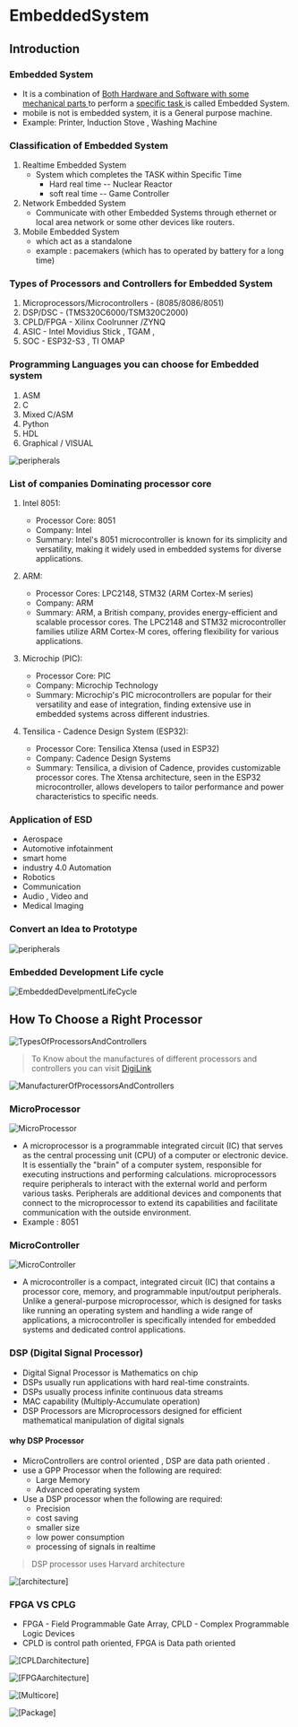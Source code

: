# **EmbeddedSystem**


## **Introduction**

### **Embedded System**

* It is  a combination of <ins> Both Hardware and Software with some mechanical parts </ins> to perform a <ins>specific task </ins> is called Embedded System.
* mobile is not is embedded system, it is a General purpose machine.
* Example: Printer, Induction Stove , Washing Machine

### **Classification of Embedded System**

1. Realtime Embedded System 
    * System which completes the TASK within Specific Time
      * Hard real time -- Nuclear Reactor
      * soft real time -- Game Controller
2. Network Embedded System 
    * Communicate with other Embedded Systems through ethernet or local area network or some other devices like routers.
3. Mobile Embedded System 
    * which act as a standalone
    * example : pacemakers (which has to operated by battery for a long time)

### **Types of Processors and Controllers for Embedded System**

1. Microprocessors/Microcontrollers - (8085/8086/8051)
2. DSP/DSC - (TMS320C6000/TSM320C2000)
3. CPLD/FPGA - Xilinx Coolrunner /ZYNQ
4. ASIC - Intel Movidius Stick , TGAM ,
5. SOC - ESP32-S3 , TI OMAP

### **Programming Languages you can choose for Embedded system**

1. ASM
2. C
3. Mixed C/ASM
4. Python
5. HDL
6. Graphical / VISUAL

![peripherals](./Images/Peripherals.jpg)

### **List of companies Dominating processor core**

1. Intel 8051:
    * Processor Core: 8051
    * Company: Intel
    * Summary: Intel's 8051 microcontroller is known for its simplicity and versatility, making it widely used in embedded systems for diverse applications.

2. ARM:
    * Processor Cores: LPC2148, STM32 (ARM Cortex-M series)
    * Company: ARM
    * Summary: ARM, a British company, provides energy-efficient and scalable processor cores. The LPC2148 and STM32 microcontroller families utilize ARM Cortex-M cores, offering flexibility for various applications.

3. Microchip (PIC):
    * Processor Core: PIC
    * Company: Microchip Technology
    * Summary: Microchip's PIC microcontrollers are popular for their versatility and ease of integration, finding extensive use in embedded systems across different industries.

4. Tensilica - Cadence Design System (ESP32):
    * Processor Core: Tensilica Xtensa (used in ESP32)
    * Company: Cadence Design Systems
    * Summary: Tensilica, a division of Cadence, provides customizable processor cores. The Xtensa architecture, seen in the ESP32 microcontroller, allows developers to tailor performance and power characteristics to specific needs.

### **Application of ESD**

* Aerospace
* Automotive infotainment
* smart home
* industry 4.0 Automation
* Robotics
* Communication
* Audio , Video and
* Medical Imaging

### Convert an Idea to Prototype

![peripherals](./Images/Prototype.jpg)

### Embedded Development Life cycle

![EmbeddedDevelpmentLifeCycle](./Images/EmbeddedDevelopmentLifeCycle.jpg)


## **How To Choose a Right Processor**

![TypesOfProcessorsAndControllers](./Images/TypesOfProcessorsAndController.jpg)

> To Know about the manufactures of different processors and controllers you can visit [DigiLink](https://www.digikey.in/)

![ManufacturerOfProcessorsAndControllers](./Images/ManufacturesOfProcessors.jpg)

### MicroProcessor

![MicroProcessor](./Images/MicroProcessor.jpg)

* A microprocessor is a programmable integrated circuit (IC) that serves as the central processing unit (CPU) of a computer or electronic device. It is essentially the "brain" of a computer system, responsible for executing instructions and performing calculations. microprocessors require peripherals to interact with the external world and perform various tasks. Peripherals are additional devices and components that connect to the microprocessor to extend its capabilities and facilitate communication with the outside environment.
* Example : 8051

### MicroController 

![MicroController](./Images/Microcontroller.jpg)

* A microcontroller is a compact, integrated circuit (IC) that contains a processor core, memory, and programmable input/output peripherals. Unlike a general-purpose microprocessor, which is designed for tasks like running an operating system and handling a wide range of applications, a microcontroller is specifically intended for embedded systems and dedicated control applications.

### DSP (Digital Signal Processor)

* Digital Signal Processor is Mathematics on chip
* DSPs usually run applications with hard real-time constraints.
* DSPs usually process infinite continuous data streams
* MAC capability (Multiply-Accumulate operation)
* DSP Processors are Microprocessors designed for efficient mathematical manipulation of digital signals

#### why DSP Processor

* MicroControllers are control oriented , DSP are data path oriented .
* use a GPP Processor when the following are required:
  * Large Memory
  * Advanced operating system
* Use a DSP processor when the following are required:
  * Precision
  * cost saving
  * smaller size
  * low power consumption
  * processing of signals in realtime
  
> DSP processor uses Harvard architecture 

![[architecture]](./Images/architecture.jpg)


### FPGA VS CPLG

* FPGA - Field Programmable Gate Array, CPLD - Complex Programmable Logic Devices
* CPLD is control path oriented, FPGA is Data path oriented

![[CPLDarchitecture]](./Images/CPLDArchitecture.jpg)

![[FPGAarchitecture]](./Images/FPGAArchitecture.jpg)

![[Multicore]](./Images/multicore.jpg)

![[Package]](./Images/package.jpg)